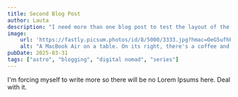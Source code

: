 ```yaml
---
title: Second Blog Post
author: Lauta
description: "I need more than one blog post to test the layout of the website."
image:
    url: 'https://fastly.picsum.photos/id/8/5000/3333.jpg?hmac=OeG5ufhPYQBd6Rx1TAldAuF92lhCzAhKQKttGfawWuA'
    alt: "A MacBook Air on a table. On its right, there's a coffee and an Iphone. On its left, there's a notebook and a pen."
pubDate: 2025-03-31
tags: ["astro", "blogging", "digital nomad", "series"]
---
```

I'm forcing myself to write more so there will be no Lorem Ipsums here. Deal with it.